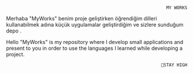                                                                  MY WORKS
                                                                       
                                                                       
                                                                       
Merhaba "MyWorks" benim proje geliştirken öğrendiğim dilleri kullanabilmek adına küçük uygulamalar geliştirdiğim ve sizlere sunduğum depo .



Hello "MyWorks" is my repository where I develop small applications and present to you in order to use the languages I learned while developing a project.


                                                                    
                                                               💊STAY HIGH

